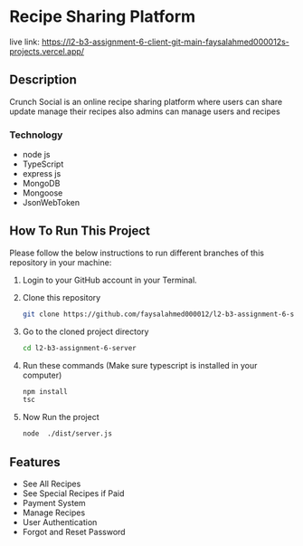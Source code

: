 # Recipe Sharing Platform

live link: https://l2-b3-assignment-6-client-git-main-faysalahmed000012s-projects.vercel.app/

## Description

Crunch Social is an online recipe sharing platform where users can share update manage their recipes also admins can manage users and recipes

### Technology

- node js
- TypeScript
- express js
- MongoDB
- Mongoose
- JsonWebToken

## How To Run This Project

Please follow the below instructions to run different branches of this repository in your machine:

1. Login to your GitHub account in your Terminal.

2. Clone this repository
   ```sh
   git clone https://github.com/faysalahmed000012/l2-b3-assignment-6-server.git
   ```
3. Go to the cloned project directory
   ```sh
   cd l2-b3-assignment-6-server
   ```
4. Run these commands (Make sure typescript is installed in your computer)
   ```sh
   npm install
   tsc
   ```
5. Now Run the project
   ```sh
   node  ./dist/server.js
   ```

## Features

- See All Recipes
- See Special Recipes if Paid
- Payment System
- Manage Recipes
- User Authentication
- Forgot and Reset Password
